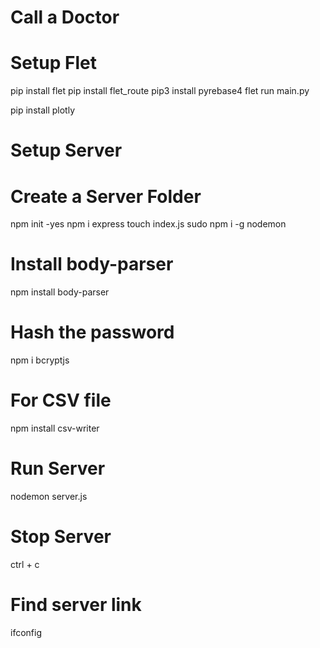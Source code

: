 # Call a Doctor
# Setup Flet
pip install flet
pip install flet_route
pip3 install pyrebase4
flet run main.py

pip install plotly

# Setup Server
# Create a Server Folder
npm init -yes
npm i express
touch index.js
sudo npm i -g nodemon

# Install body-parser
npm install body-parser

# Hash the password
npm i bcryptjs

# For CSV file
npm install csv-writer

# Run Server
nodemon server.js

# Stop Server
ctrl + c

# Find server link
ifconfig